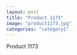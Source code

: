 ```yaml
---
layout: post
title: "Product 1173"
image: "product1173.jpg"
categories: "category1"
---
```

Product 1173
